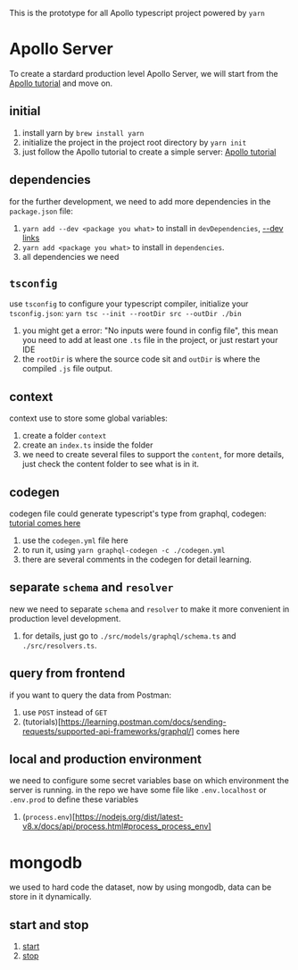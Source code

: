 This is the prototype for all Apollo typescript project powered by `yarn`

# Apollo Server
To create a stardard production level Apollo Server, we will start from the [Apollo tutorial](https://www.apollographql.com/docs/apollo-server/getting-started/) and move on.

## initial
1. install yarn by `brew install yarn`
2. initialize the project in the project root directory by `yarn init`
3. just follow the Apollo tutorial to create a simple server: [Apollo tutorial](https://www.apollographql.com/docs/apollo-server/getting-started/)

## dependencies
for the further development, we need to add more dependencies in the `package.json` file:
   1. `yarn add --dev <package you what>` to install in `devDependencies`, [--dev links](https://classic.yarnpkg.com/en/docs/cli/install/)
   2. `yarn add <package you what>` to install in `dependencies`.
   3. all dependencies we need

## `tsconfig`
use `tsconfig` to configure your typescript compiler, initialize your `tsconfig.json`: `yarn tsc --init --rootDir src --outDir ./bin`
   1. you might get a error: "No inputs were found in config file", this mean you need to add at least one `.ts` file in the project, or just restart your IDE
   2. the `rootDir` is where the source code sit and `outDir` is where the compiled `.js` file output.

## context
context use to store some global variables:
   1. create a folder `context`
   2. create an `index.ts` inside the folder
   3. we need to create several files to support the `content`, for more details, just check the content folder to see what is in it.

## codegen
codegen file could generate typescript's type from graphql, codegen: [tutorial comes here](https://www.graphql-code-generator.com/docs/getting-started)
   1. use the `codegen.yml` file here
   2. to run it, using `yarn graphql-codegen -c ./codegen.yml`
   3. there are several comments in the codegen for detail learning.
   
## separate `schema` and `resolver`
new we need to separate `schema` and `resolver` to make it more convenient in production level development.
   1. for details, just go to `./src/models/graphql/schema.ts` and `./src/resolvers.ts`.


## query from frontend
if you want to query the data from Postman:
   1. use `POST` instead of `GET`
   2. (tutorials)[https://learning.postman.com/docs/sending-requests/supported-api-frameworks/graphql/] comes here

## local and production environment
we need to configure some secret variables base on which environment the server is running. in the repo we have some file like `.env.localhost` or `.env.prod` to define these variables
1. (`process.env`)[https://nodejs.org/dist/latest-v8.x/docs/api/process.html#process_process_env]


# mongodb
we used to hard code the dataset, now by using mongodb, data can be store in it dynamically.

## start and stop
1. [start](https://docs.mongodb.com/manual/tutorial/install-mongodb-on-os-x/#run-mongodb-community-edition)
2. [stop](https://docs.mongodb.com/manual/tutorial/manage-mongodb-processes/#stop-mongod-processes)